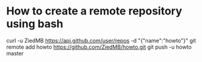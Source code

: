 # How to create a remote repository using bash
curl -u ZiedMB https://api.github.com/user/repos -d "{\"name\":\"howto\"}"
git remote add howto https://github.com/ZiedMB/howto.git
git push -u howto master
